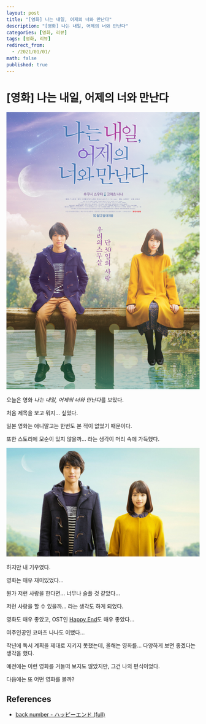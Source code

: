 ```yaml
---
layout: post
title: "[영화] 나는 내일, 어제의 너와 만난다"
description: "[영화] 나는 내일, 어제의 너와 만난다"
categories: [영화, 리뷰]
tags: [영화, 리뷰]
redirect_from:
  - /2021/01/01/
math: false
published: true
---
```


# [영화] 나는 내일, 어제의 너와 만난다

<img src="/assets/img/posts/67/movie_image.jpg">

오늘은 영화 *나는 내일, 어제의 너와 만난다*를 보았다.

처음 제목을 보고 뭐지... 싶었다.

일본 영화는 애니말고는 한번도 본 적이 없었기 때문이다.

또한 스토리에 모순이 있지 않을까... 라는 생각이 머리 속에 가득했다.

<img src="/assets/img/posts/67/ev4dybnulphhurqekieb.jpg">

하지만 내 기우였다.

영화는 매우 재미있었다...

뭔가 저런 사랑을 한다면... 너무나 슬플 것 같았다...

저런 사랑을 할 수 있을까... 라는 생각도 하게 되었다.

영화도 매우 좋았고, OST인 [Happy End](https://www.youtube.com/watch?v=T8y_RsF4TSw)도 매우 좋았다...

여주인공인 코마츠 나나도 이뻤다...

작년에 독서 계획을 제대로 지키지 못했는데, 올해는 영화를... 다양하게 보면 좋겠다는 생각을 했다.

예전에는 이런 영화를 거들떠 보지도 않았지만, 그건 나의 편식이었다.

다음에는 또 어떤 영화를 볼까?

## References

- [back number - ハッピーエンド (full)](https://www.youtube.com/watch?v=T8y_RsF4TSw)

